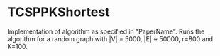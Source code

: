 # TCSPPKShortest
Implementation of algorithm as specified in "PaperName".
Runs the algorithm for a random graph with |V| = 5000, |E| ~ 50000, r=800 and K=100.
